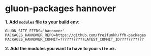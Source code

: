 # gluon-packages hannover

**1. Add ```modules``` file to your build env:**

``` shell
GLUON_SITE_FEEDS='hannover'
PACKAGES_HANNOVER_REPO=https://github.com/freifunkh/ffh-packages
PACKAGES_HANNOVER_COMMIT=???????????LATEST_COMMIT_ID???????????
```

**2. Add the modules you want to have to your ```site.mk```.**

